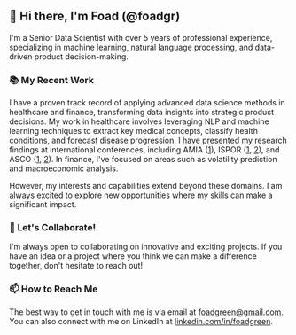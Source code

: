 ## 👋 Hi there, I'm Foad (@foadgr)

I'm a Senior Data Scientist with over 5 years of professional experience, specializing in machine learning, natural language processing, and data-driven product decision-making. 

### 📚 My Recent Work

I have a proven track record of applying advanced data science methods in healthcare and finance, transforming data insights into strategic product decisions. My work in healthcare involves leveraging NLP and machine learning techniques to extract key medical concepts, classify health conditions, and forecast disease progression. I have presented my research findings at international conferences, including AMIA ([1](https://syapse.com/uploads/downloads/Transformer-Based-Embedding-AMIA-2023-1.pdf?utm_content=241371577&utm_medium=social&utm_source=linkedin&hss_channel=lcp-336564)), ISPOR ([1](https://www.ispor.org/heor-resources/presentations-database/presentation/intl2023-3665/126328), [2](https://www.ispor.org/heor-resources/presentations-database/presentation/intl2023-3666/126852)), and ASCO ([1](https://meetings.asco.org/abstracts-presentations/219665?0=n&1=u&2=l&3=l), [2](https://ascopubs.org/doi/abs/10.1200/JCO.2022.40.16_suppl.1550?af=R)). In finance, I've focused on areas such as volatility prediction and macroeconomic analysis.

However, my interests and capabilities extend beyond these domains. I am always excited to explore new opportunities where my skills can make a significant impact.

### 🤝 Let's Collaborate!

I'm always open to collaborating on innovative and exciting projects. If you have an idea or a project where you think we can make a difference together, don't hesitate to reach out!

### 📫 How to Reach Me

The best way to get in touch with me is via email at foadgreen@gmail.com. You can also connect with me on LinkedIn at [linkedin.com/in/foadgreen](https://linkedin.com/in/foadgreen).
